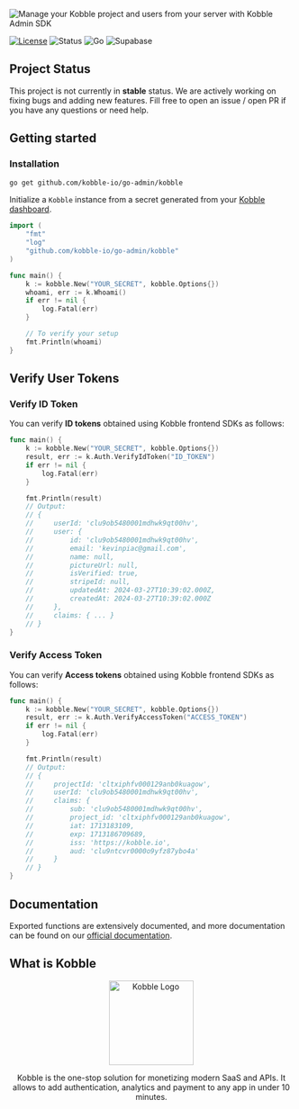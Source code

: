 ![Manage your Kobble project and users from your server with Kobble Admin SDK](https://firebasestorage.googleapis.com/v0/b/kobble-prod.appspot.com/o/docs%2Fbanners%2Fgo-admin-sdk-banner.png?alt=media&token=cbdac131-5718-456e-b9b4-92e95760b688)

[![License](https://img.shields.io/:license-mit-blue.svg?style=flat)](https://opensource.org/licenses/MIT)
![Status](https://img.shields.io/:status-stable-green.svg?style=flat)
![Go](https://img.shields.io/badge/go-compatible-green.svg)
![Supabase](https://img.shields.io/:supabase_edge_functions-compatible-green.svg?style=flat)

## Project Status

This project is not currently in **stable** status. We are actively working on fixing bugs and adding new features.
Fill free to open an issue / open PR if you have any questions or need help.

## Getting started

### Installation
    
```bash
go get github.com/kobble-io/go-admin/kobble
```

Initialize a `Kobble` instance from a secret generated from your [Kobble dashboard](https://app.kobble.io/p/project/admin-sdk).

```go
import (
    "fmt"
    "log"
    "github.com/kobble-io/go-admin/kobble"
)

func main() {
    k := kobble.New("YOUR_SECRET", kobble.Options{})
    whoami, err := k.Whoami()
    if err != nil {
        log.Fatal(err)
    }

    // To verify your setup
    fmt.Println(whoami)
}
```

## Verify User Tokens

### Verify ID Token

You can verify **ID tokens** obtained using Kobble frontend SDKs as follows:

```go
func main() {
    k := kobble.New("YOUR_SECRET", kobble.Options{})
    result, err := k.Auth.VerifyIdToken("ID_TOKEN")
    if err != nil {
        log.Fatal(err)
    }

    fmt.Println(result)
    // Output:
    // {
    //     userId: 'clu9ob5480001mdhwk9qt00hv',
    //     user: {
    //         id: 'clu9ob5480001mdhwk9qt00hv',
    //         email: 'kevinpiac@gmail.com',
    //         name: null,
    //         pictureUrl: null,
    //         isVerified: true,
    //         stripeId: null,
    //         updatedAt: 2024-03-27T10:39:02.000Z,
    //         createdAt: 2024-03-27T10:39:02.000Z
    //     },
    //     claims: { ... }
    // }
}
```

### Verify Access Token

You can verify **Access tokens** obtained using Kobble frontend SDKs as follows:

```go
func main() {
	k := kobble.New("YOUR_SECRET", kobble.Options{})
	result, err := k.Auth.VerifyAccessToken("ACCESS_TOKEN")
	if err != nil {
		log.Fatal(err)
	}

	fmt.Println(result)
	// Output:
	// {
	//     projectId: 'cltxiphfv000129anb0kuagow',
	//     userId: 'clu9ob5480001mdhwk9qt00hv',
	//     claims: {
	//         sub: 'clu9ob5480001mdhwk9qt00hv',
	//         project_id: 'cltxiphfv000129anb0kuagow',
	//         iat: 1713183109,
	//         exp: 1713186709689,
	//         iss: 'https://kobble.io',
	//         aud: 'clu9ntcvr0000o9yfz87ybo4a'
	//     }
	// }
}
```

## Documentation 

Exported functions are extensively documented, and more documentation can be found on our [official documentation](https://docs.kobble.io).

## What is Kobble

<p align="center">
  <picture>
    <img alt="Kobble Logo" src="https://firebasestorage.googleapis.com/v0/b/kobble-prod.appspot.com/o/docs%2Fbanners%2Flogo.png?alt=media&token=35c9e52e-6a90-4192-aa98-fe99c76be15a" width="150">
  </picture>
</p>
<p align="center">
 Kobble is the one-stop solution for monetizing modern SaaS and APIs. It allows to add authentication, analytics and payment to any app in under 10 minutes.
</p>
